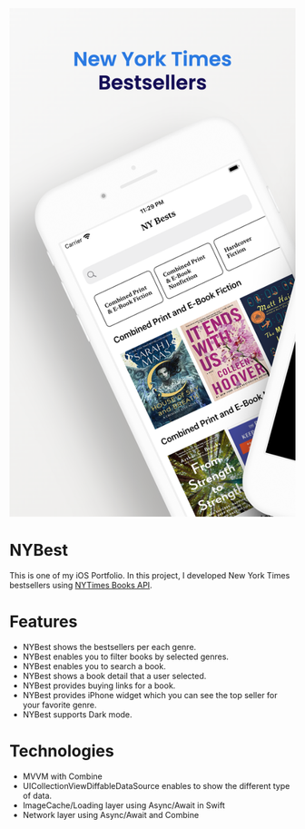 ![Screenshot](https://github.com/idreamer/NYBest2/blob/main/screenshot.png)

#  NYBest
This is one of my iOS Portfolio. In this project, I developed New York Times bestsellers using [NYTimes Books API](https://developer.nytimes.com/).

# Features
- NYBest shows the bestsellers per each genre.
- NYBest enables you to filter books by selected genres.
- NYBest enables you to search a book.
- NYBest shows a book detail that a user selected.
- NYBest provides buying links for a book.
- NYBest provides iPhone widget which you can see the top seller for your favorite genre.
- NYBest supports Dark mode.

# Technologies
- MVVM with Combine 
- UICollectionViewDiffableDataSource enables to show the different type of data.
- ImageCache/Loading layer using Async/Await in Swift
- Network layer using Async/Await and Combine
